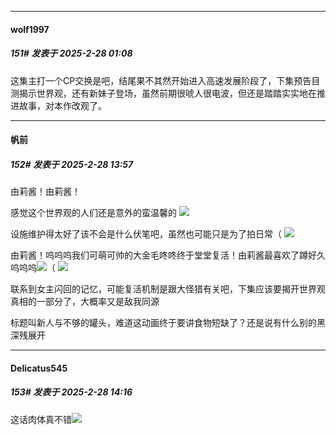 ﻿
*****

####  wolf1997  
##### 151#       发表于 2025-2-28 01:08

这集主打一个CP交换是吧，结尾果不其然开始进入高速发展阶段了，下集预告目测揭示世界观，还有新妹子登场，虽然前期很唬人很电波，但还是踏踏实实地在推进故事，对本作改观了。


*****

####  帆前  
##### 152#       发表于 2025-2-28 13:57

由莉酱！由莉酱！

感觉这个世界观的人们还是意外的蛮温馨的
<img src="https://p.sda1.dev/22/99969f7221efb06203e6ad17a61eb55d/Screenshot_20250228_122126_com.huawei.browser.jpg" referrerpolicy="no-referrer">

设施维护得太好了该不会是什么伏笔吧，虽然也可能只是为了拍日常（
<img src="https://p.sda1.dev/22/86712aeb8af07d88d7e704487614fe43/Screenshot_20250228_123144_com.huawei.browser.jpg" referrerpolicy="no-referrer">

由莉酱！呜呜呜我们可萌可帅的大金毛咚咚终于堂堂复活！由莉酱最喜欢了蹲好久呜呜呜<img src="https://static.saraba1st.com/image/smiley/face/88.gif" referrerpolicy="no-referrer">（
<img src="https://p.sda1.dev/22/75e0f15a16295e3f6d743afdcc3b1788/Screenshot_20250228_134553_com.huawei.browser.jpg" referrerpolicy="no-referrer">

联系到女主闪回的记忆，可能复活机制是跟大怪猎有关吧，下集应该要揭开世界观真相的一部分了，大概率又是敌我同源

标题叫新人与不够的罐头，难道这动画终于要讲食物短缺了？还是说有什么别的黑深残展开


*****

####  Delicatus545  
##### 153#       发表于 2025-2-28 14:16

这话肉体真不错<img src="https://static.saraba1st.com/image/smiley/face2017/074.png" referrerpolicy="no-referrer">


